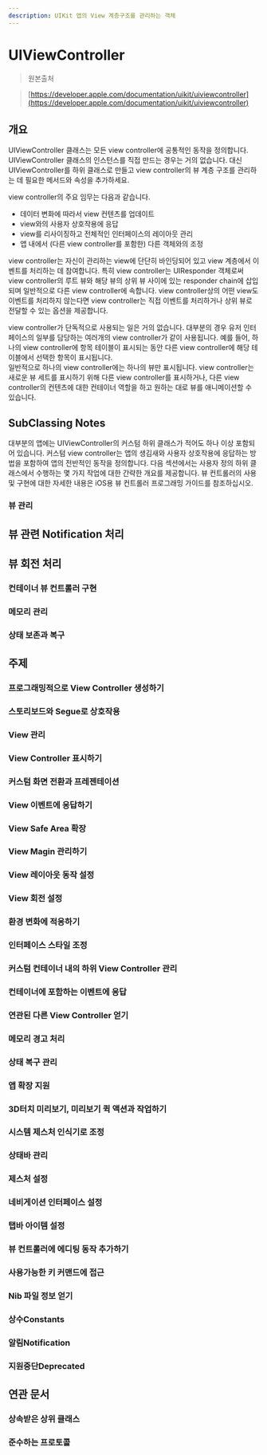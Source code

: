 ```yaml
---
description: UIKit 앱의 View 계층구조를 관리하는 객체
---
```


# UIViewController

> 원본출처  
> [https://developer.apple.com/documentation/uikit/uiviewcontroller](https://developer.apple.com/documentation/uikit/uiviewcontroller)

## 개요

UIViewController 클래스는 모든 view controller에 공통적인 동작을 정의합니다.  
UIViewController 클래스의 인스턴스를 직접 만드는 경우는 거의 없습니다. 대신 UIViewController를 하위 클래스로 만들고 view controller의 뷰 계층 구조를 관리하는 데 필요한 메서드와 속성을 추가하세요.

view controller의 주요 임무는 다음과 같습니다.

* 데이터 변화에 따라서 view 컨텐츠를 업데이트
* view와의 사용자 상호작용에 응답
* view를 리사이징하고 전체적인 인터페이스의 레이아웃 관리
* 앱 내에서 \(다른 view controller를 포함한\) 다른 객체와의 조정

view controller는 자신이 관리하는 view에 단단히 바인딩되어 있고 view 계층에서 이벤트를 처리하는 데 참여합니다. 특히 view controller는 UIResponder 객체로써 view controller의 루트 뷰와 해당 뷰의 상위 뷰 사이에 있는 responder chain에 삽입되며 일반적으로 다른 view controller에 속합니다. view controller상의 어떤 view도 이벤트를 처리하지 않는다면 view controller는 직접 이벤트를 처리하거나 상위 뷰로 전달할 수 있는 옵션을 제공합니다.

view controller가 단독적으로 사용되는 일은 거의 없습니다. 대부분의 경우 유저 인터페이스의 일부를 담당하는 여러개의 view controller가 같이 사용됩니다. 예를 들어, 하나의 view controller에 항목 테이블이 표시되는 동안 다른 view controller에 해당 테이블에서 선택한 항목이 표시됩니다.  
일반적으로 하나의 view controller에는 하나의 뷰만 표시됩니다. view controller는 새로운 뷰 세트를 표시하기 위해 다른 view controller를 표시하거나, 다른 view controller의 컨텐츠에 대한 컨테이너 역할을 하고 원하는 대로 뷰를 애니메이션할 수 있습니다.

## SubClassing Notes

대부분의 앱에는 UIViewController의 커스텀 하위 클래스가 적어도 하나 이상 포함되어 있습니다. 커스텀 view controller는 앱의 생김새와 사용자 상호작용에 응답하는 방법을 포함하여 앱의 전반적인 동작을 정의합니다. 다음 섹션에서는 사용자 정의 하위 클래스에서 수행하는 몇 가지 작업에 대한 간략한 개요를 제공합니다. 뷰 컨트롤러의 사용 및 구현에 대한 자세한 내용은 iOS용 뷰 컨트롤러 프로그래밍 가이드를 참조하십시오.

### 뷰 관리



## 뷰 관련 Notification 처리



## 뷰 회전 처리



### 컨테이너 뷰 컨트롤러 구현



### 메모리 관리



### 상태 보존과 복구



## 주제

### 프로그래밍적으로 View Controller 생성하기



### 스토리보드와 Segue로 상호작용



### View 관리



### View Controller 표시하기



### 커스텀 화면 전환과 프레젠테이션



### View 이벤트에 응답하기



### View Safe Area 확장



### View Magin 관리하기



### View 레이아웃 동작 설정



### View 회전 설정



### 환경 변화에 적응하기



### 인터페이스 스타일 조정



### 커스텀 컨테이너 내의 하위 View Controller 관리



### 컨테이너에 포함하는 이벤트에 응답



### 연관된 다른 View Controller 얻기



### 메모리 경고 처리



### 상태 복구 관리



### 앱 확장 지원



### 3D터치 미리보기, 미리보기 퀵 액션과 작업하기



### 시스템 제스처 인식기로 조정



### 상태바 관리



### 제스처 설정



### 네비게이션 인터페이스 설정



### 탭바 아이템 설정



### 뷰 컨트롤러에 에디팅 동작 추가하기



### 사용가능한 키 커맨드에 접근



### Nib 파일 정보 얻기



### 상수Constants



### 알림Notification



### 지원중단Deprecated



## 연관 문서

### 상속받은 상위 클래스



### 준수하는 프로토콜

### 

